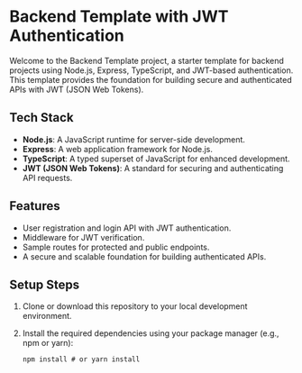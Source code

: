 
# Backend Template with JWT Authentication

Welcome to the Backend Template project, a starter template for backend projects using Node.js, Express, TypeScript, and JWT-based authentication. This template provides the foundation for building secure and authenticated APIs with JWT (JSON Web Tokens).

## Tech Stack

- **Node.js**: A JavaScript runtime for server-side development.
- **Express**: A web application framework for Node.js.
- **TypeScript**: A typed superset of JavaScript for enhanced development.
- **JWT (JSON Web Tokens)**: A standard for securing and authenticating API requests.

## Features

- User registration and login API with JWT authentication.
- Middleware for JWT verification.
- Sample routes for protected and public endpoints.
- A secure and scalable foundation for building authenticated APIs.

## Setup Steps

1. Clone or download this repository to your local development environment.

2. Install the required dependencies using your package manager (e.g., npm or yarn):
   ```shell
   npm install # or yarn install
   ```
